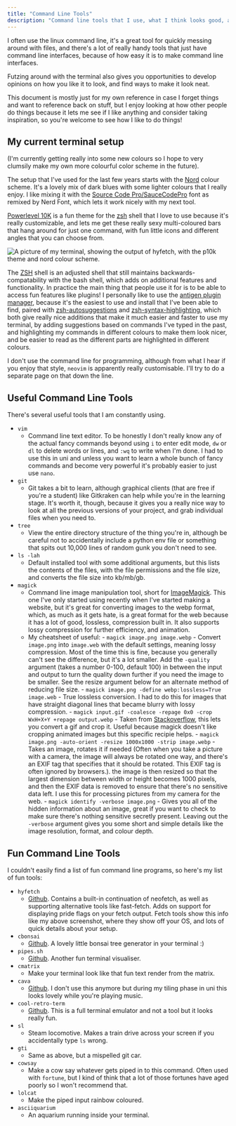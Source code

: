 ```yaml
---
title: "Command Line Tools"
description: "Command line tools that I use, what I think looks good, and some fun tools you can use to make things look nice :)"
---
```


I often use the linux command line, it's a great tool for quickly messing around with files, and there's a lot of really handy tools that just have command line interfaces, because of how easy it is to make command line interfaces.

Futzing around with the terminal also gives you opportunities to develop opinions on how you like it to look, and find ways to make it look neat.

This document is mostly just for my own reference in case I forget things and want to reference back on stuff, but I enjoy looking at how other people do things because it lets me see if I like anything and consider taking inspiration, so you're welcome to see how I like to do things!

## My current terminal setup

(I'm currently getting really into some new colours so I hope to very clumsily make my own more colourful color scheme in the future).

The setup that I've used for the last few years starts with the [Nord](https://www.nordtheme.com/) colour scheme. It's a lovely mix of dark blues with some lighter colours that I really enjoy. I like mixing it with the [Source Code Pro/SauceCodePro](https://www.nerdfonts.com/font-downloads) font as remixed by Nerd Font, which lets it work nicely with my next tool.

[Powerlevel 10K](https://github.com/romkatv/powerlevel10k) is a fun theme for the [zsh](https://zsh.sourceforge.io/) shell that I love to use because it's really customizable, and lets me get these really sexy multi-coloured bars that hang around for just one command, with fun little icons and different angles that you can choose from.

![A picture of my terminal, showing the output of hyfetch, with the p10k theme and nord colour scheme.](/assets/images/TerminalScreenshot.webp)

The [ZSH](https://zsh.sourceforge.io/) shell is an adjusted shell that still maintains backwards-compatability with the bash shell, which adds on additional features and functionality. In practice the main thing that people use it for is to be able to access fun features like plugins! I personally like to use the [antigen plugin manager](https://github.com/zsh-users/antigen), because it's the easiest to use and install that I've been able to find, paired with [zsh-autosuggestions](https://github.com/zsh-users/zsh-autosuggestions) and [zsh-syntax-highlighting](https://github.com/zsh-users/zsh-syntax-highlighting/), which both give really nice additions that make it much easier and faster to use my terminal, by adding suggestions based on commands I've typed in the past, and highlighting my commands in different colours to make them look nicer, and be easier to read as the different parts are highlighted in different colours.

I don't use the command line for programming, although from what I hear if you enjoy that style, `neovim` is apparently really customisable. I'll try to do a separate page on that down the line.

## Useful Command Line Tools

There's several useful tools that I am constantly using.

- `vim`
    - Command line text editor. To be honestly I don't really know any of the actual fancy commands beyond using `i` to enter edit mode, `dw` or `dl` to delete words or lines, and `:wq` to write when I'm done. I had to use this in uni and unless you want to learn a whole bunch of fancy commands and become very powerful it's probably easier to just use `nano`.
- `git`
    - Git takes a bit to learn, although graphical clients (that are free if you're a student) like Gitkraken can help while you're in the learning stage. It's worth it, though, because it gives you a really nice way to look at all the previous versions of your project, and grab individual files when you need to.
- `tree`
    - View the entire directory structure of the thing you're in, although be careful not to accidentally include a python env file or something that spits out 10,000 lines of random gunk you don't need to see.
- `ls -lah`
    - Default installed tool with some additional arguments, but this lists the contents of the files, with the file permissions and the file size, and converts the file size into kb/mb/gb.
- `magick`
    - Command line image manipulation tool, short for [ImageMagick](https://imagemagick.org). This one I've only started using recently when I've started making a website, but it's great for converting images to the webp format, which, as much as it gets hate, is a great format for the web because it has a lot of good, lossless, compression built in. It also supports lossy compression for further efficiency, and animation.
    - My cheatsheet of useful:
            - `magick image.png image.webp` - Convert `image.png` into `image.web` with the default settings, meaning lossy compression. Most of the time this is fine, because you generally can't see the difference, but it's a lot smaller. Add the `-quality` argument (takes a number 0-100, default 100) in between the input and output to turn the quality down further if you need the image to be smaller. See the resize argument below for an alternate method of reducing file size.
            - `magick image.png -define webp:lossless=True image.web` - True lossless conversion. I had to do this for images that have straight diagonal lines that became blurry with lossy compression.
            - `magick input.gif -coalesce -repage 0x0 -crop WxH+X+Y +repage output.webp` - Taken from [Stackoverflow](https://stackoverflow.com/questions/14036765/how-do-i-crop-an-animated-gif-using-imagemagick), this lets you convert a gif and crop it. Useful because magick doesn't like cropping animated images but this specific recipie helps.
            - `magick image.png -auto-orient -resize 1000x1000 -strip image.webp` - Takes an image, rotates it if needed (Often when you take a picture with a camera, the image will always be rotated one way, and there's an EXIF tag that specifies that it should be rotated. This EXIF tag is often ignored by browsers.). the image is then resized so that the largest dimension between width or height becomes 1000 pixels, and then the EXIF data is removed to ensure that there's no sensitive data left. I use this for processing pictures from my camera for the web.
            - `magick identify -verbose image.png` - Gives you all of the hidden information about an image, great if you want to check to make sure there's nothing sensitive secretly present. Leaving out the `-verbose` argument gives you some short and simple details like the image resolution, format, and colour depth.

## Fun Command Line Tools

I couldn't easily find a list of fun command line programs, so here's my list of fun tools:

- `hyfetch` 
    - [Github](https://github.com/hykilpikonna/hyfetch). Contains a built-in continuation of neofetch, as well as supporting alternative tools like fast-fetch. Adds on support for displaying pride flags on your fetch output. Fetch tools show this info like my above screenshot, where they show off your OS, and lots of quick details about your setup.
- `cbonsai`
    - [Github](https://github.com/mhzawadi/homebrew-cbonsai). A lovely little bonsai tree generator in your terminal :)
- `pipes.sh`
    - [Github](https://github.com/pipeseroni/pipes.sh). Another fun terminal visualiser.
- `cmatrix`
    - Make your terminal look like that fun text render from the matrix.
- `cava`
    - [Github](https://github.com/karlstav/cava). I don't use this anymore but during my tiling phase in uni this looks lovely while you're playing music.
- `cool-retro-term`
    - [Github](https://github.com/Swordfish90/cool-retro-term). This is a full terminal emulator and not a tool but it looks really fun.
- `sl`
    - Steam locomotive. Makes a train drive across your screen if you accidentally type `ls` wrong.
- `gti`
    - Same as above, but a mispelled git car.
- `cowsay`
    - Make a cow say whatever gets piped in to this command. Often used with `fortune`, but I kind of think that a lot of those fortunes have aged poorly so I won't recommend that.
- `lolcat`
    - Make the piped input rainbow coloured.
- `asciiquarium`
    - An aquarium running inside your terminal.
